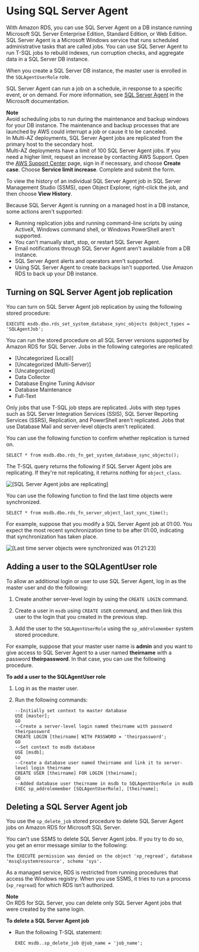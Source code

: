 # Using SQL Server Agent<a name="Appendix.SQLServer.CommonDBATasks.Agent"></a>

With Amazon RDS, you can use SQL Server Agent on a DB instance running Microsoft SQL Server Enterprise Edition, Standard Edition, or Web Edition\. SQL Server Agent is a Microsoft Windows service that runs scheduled administrative tasks that are called jobs\. You can use SQL Server Agent to run T\-SQL jobs to rebuild indexes, run corruption checks, and aggregate data in a SQL Server DB instance\.

When you create a SQL Server DB instance, the master user is enrolled in the `SQLAgentUserRole` role\.

SQL Server Agent can run a job on a schedule, in response to a specific event, or on demand\. For more information, see [SQL Server Agent](http://msdn.microsoft.com/en-us/library/ms189237) in the Microsoft documentation\.

**Note**  
Avoid scheduling jobs to run during the maintenance and backup windows for your DB instance\. The maintenance and backup processes that are launched by AWS could interrupt a job or cause it to be canceled\.  
In Multi\-AZ deployments, SQL Server Agent jobs are replicated from the primary host to the secondary host\.  
Multi\-AZ deployments have a limit of 100 SQL Server Agent jobs\. If you need a higher limit, request an increase by contacting AWS Support\. Open the [AWS Support Center](https://console.aws.amazon.com/support/home#/) page, sign in if necessary, and choose **Create case**\. Choose **Service limit increase**\. Complete and submit the form\.

To view the history of an individual SQL Server Agent job in SQL Server Management Studio \(SSMS\), open Object Explorer, right\-click the job, and then choose **View History**\.

Because SQL Server Agent is running on a managed host in a DB instance, some actions aren't supported:
+ Running replication jobs and running command\-line scripts by using ActiveX, Windows command shell, or Windows PowerShell aren't supported\.
+ You can't manually start, stop, or restart SQL Server Agent\.
+ Email notifications through SQL Server Agent aren't available from a DB instance\.
+ SQL Server Agent alerts and operators aren't supported\.
+ Using SQL Server Agent to create backups isn't supported\. Use Amazon RDS to back up your DB instance\.

## Turning on SQL Server Agent job replication<a name="SQLServerAgent.Replicate"></a>

You can turn on SQL Server Agent job replication by using the following stored procedure:

```
EXECUTE msdb.dbo.rds_set_system_database_sync_objects @object_types = 'SQLAgentJob';
```

You can run the stored procedure on all SQL Server versions supported by Amazon RDS for SQL Server\. Jobs in the following categories are replicated:
+ \[Uncategorized \(Local\)\]
+ \[Uncategorized \(Multi\-Server\)\]
+ \[Uncategorized\]
+ Data Collector
+ Database Engine Tuning Advisor
+ Database Maintenance
+ Full\-Text

Only jobs that use T\-SQL job steps are replicated\. Jobs with step types such as SQL Server Integration Services \(SSIS\), SQL Server Reporting Services \(SSRS\), Replication, and PowerShell aren't replicated\. Jobs that use Database Mail and server\-level objects aren't replicated\.

You can use the following function to confirm whether replication is turned on\.

```
SELECT * from msdb.dbo.rds_fn_get_system_database_sync_objects();
```

 The T\-SQL query returns the following if SQL Server Agent jobs are replicating\. If they're not replicating, it returns nothing for `object_class`\.

![\[SQL Server Agent jobs are replicating\]](http://docs.aws.amazon.com/AmazonRDS/latest/UserGuide/images/SQLAgentJob.png)

You can use the following function to find the last time objects were synchronized\.

```
SELECT * from msdb.dbo.rds_fn_server_object_last_sync_time();
```

For example, suppose that you modify a SQL Server Agent job at 01:00\. You expect the most recent synchronization time to be after 01:00, indicating that synchronization has taken place\.

![\[Last time server objects were synchronized was 01:21:23\]](http://docs.aws.amazon.com/AmazonRDS/latest/UserGuide/images/SQLAgentJob_last_sync_time.png)

## Adding a user to the SQLAgentUser role<a name="SQLServerAgent.AddUser"></a>

To allow an additional login or user to use SQL Server Agent, log in as the master user and do the following:

1. Create another server\-level login by using the `CREATE LOGIN` command\.

1. Create a user in `msdb` using `CREATE USER` command, and then link this user to the login that you created in the previous step\.

1. Add the user to the `SQLAgentUserRole` using the `sp_addrolemember` system stored procedure\.

For example, suppose that your master user name is **admin** and you want to give access to SQL Server Agent to a user named **theirname** with a password **theirpassword**\. In that case, you can use the following procedure\.

**To add a user to the SQLAgentUser role**

1. Log in as the master user\.

1. Run the following commands:

   ```
   --Initially set context to master database
   USE [master];
   GO
   --Create a server-level login named theirname with password theirpassword
   CREATE LOGIN [theirname] WITH PASSWORD = 'theirpassword';
   GO
   --Set context to msdb database
   USE [msdb];
   GO
   --Create a database user named theirname and link it to server-level login theirname
   CREATE USER [theirname] FOR LOGIN [theirname];
   GO
   --Added database user theirname in msdb to SQLAgentUserRole in msdb
   EXEC sp_addrolemember [SQLAgentUserRole], [theirname];
   ```

## Deleting a SQL Server Agent job<a name="SQLServerAgent.DeleteJob"></a>

You use the `sp_delete_job` stored procedure to delete SQL Server Agent jobs on Amazon RDS for Microsoft SQL Server\.

You can't use SSMS to delete SQL Server Agent jobs\. If you try to do so, you get an error message similar to the following:

```
The EXECUTE permission was denied on the object 'xp_regread', database 'mssqlsystemresource', schema 'sys'.
```

As a managed service, RDS is restricted from running procedures that access the Windows registry\. When you use SSMS, it tries to run a process \(`xp_regread`\) for which RDS isn't authorized\.

**Note**  
On RDS for SQL Server, you can delete only SQL Server Agent jobs that were created by the same login\.

**To delete a SQL Server Agent job**
+ Run the following T\-SQL statement:

  ```
  EXEC msdb..sp_delete_job @job_name = 'job_name';
  ```